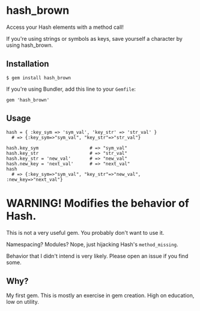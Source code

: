 # hash_brown

Access your Hash elements with a method call!

If you're using strings or symbols as keys, save yourself a character by using hash_brown.

## Installation

    $ gem install hash_brown

If you're using Bundler, add this line to your `Gemfile`:

    gem 'hash_brown'

## Usage
    hash = { :key_sym => 'sym_val', 'key_str' => 'str_val' }
      # => {:key_sym=>"sym_val", "key_str"=>"str_val"}

    hash.key_sym                   # => "sym_val"
    hash.key_str                   # => "str_val"
    hash.key_str = 'new_val'       # => "new_val"
    hash.new_key = 'next_val'      # => "next_val"
    hash
      # => {:key_sym=>"sym_val", "key_str"=>"new_val", :new_key=>"next_val"}


# WARNING! Modifies the behavior of Hash.

This is not a very useful gem.  You probably don't want to use it.

Namespacing? Modules? Nope, just hijacking Hash's `method_missing`.

Behavior that I didn't intend is very likely.  Please open an issue if you find some.

## Why?

My first gem.  This is mostly an exercise in gem creation. High on education, low on utility.
